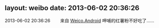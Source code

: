 layout: weibo
date: 2013-06-02 20:36:26
---
2013-06-02 20:36:26  &nbsp;&nbsp;&nbsp;&nbsp;&nbsp;&nbsp; 来自 <a href="http://app.weibo.com/t/feed/l4RWD" rel="nofollow">Weico.Android</a>
呷哺的红薯粉不好吃了…… ​​​
